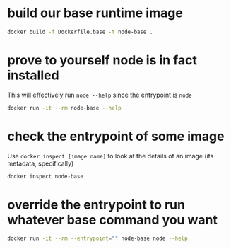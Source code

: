# build our base runtime image

```bash
docker build -f Dockerfile.base -t node-base .
```

# prove to yourself node is in fact installed

This will effectively run `node --help` since the entrypoint is `node`

```bash
docker run -it --rm node-base --help
```

# check the entrypoint of some image

Use `docker inspect [image name]` to look at the details of an image (its metadata, specifically)

```bash
docker inspect node-base
```

# override the entrypoint to run whatever base command you want

```bash
docker run -it --rm --entrypoint="" node-base node --help
```

